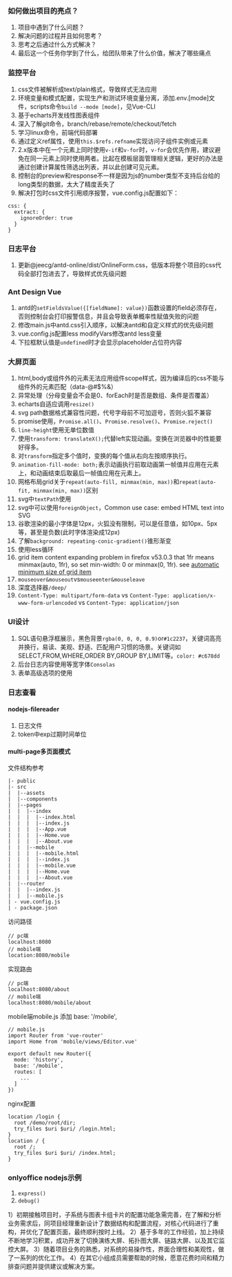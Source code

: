 ### 如何做出项目的亮点？
1. 项目中遇到了什么问题？
2. 解决问题的过程并且如何思考？
3. 思考之后通过什么方式解决？
4. 最后这一个任务你学到了什么，给团队带来了什么价值，解决了哪些痛点

### 监控平台
1. css文件被解析成text/plain格式，导致样式无法应用
2. 环境变量和模式配置，实现生产和测试环境变量分离，添加.env.[mode]文件，scripts命令`build --mode [mode]`，见Vue-CLI
3. 基于echarts开发线性图表组件
4. 深入了解git命令，branch/rebase/remote/checkout/fetch
5. 学习linux命令，前端代码部署
6. 通过定义ref属性，使用`this.$refs.refname`实现访问子组件实例或元素
7. 2.x版本中在一个元素上同时使用`v-if`和`v-for`时，`v-for`会优先作用，建议避免在同一元素上同时使用两者。比起在模板层面管理相关逻辑，更好的办法是通过创建计算属性筛选出列表，并以此创建可见元素。
8. 控制台的preview和response不一样是因为js的number类型不支持后台给的long类型的数据，太大了精度丢失了
9. 解决打包时css文件引用顺序报警，vue.config.js配置如下：
```
css: {
  extract: {
    ignoreOrder: true
  }
}
```

### 日志平台
1. 更新@jeecg/antd-online/dist/OnlineForm.css，低版本将整个项目的css代码全部打包进去了，导致样式优先级问题

### Ant Design Vue
1. antd的`setFieldsValue({[fieldName]: value})`函数设置的field必须存在，否则控制台会打印报警信息，并且会导致表单概率性赋值失败的问题
2. 修改main.js中antd.css引入顺序，以解决antd和自定义样式的优先级问题
3. vue.config.js配置less modifyVars修改antd less变量
4. 下拉框默认值是`undefined`时才会显示placeholder占位符内容

### 大屏页面
1. html,body或组件外的元素无法应用组件scope样式，因为编译后的css不能与组件外的元素匹配（data-@#$%&）
2. 异常处理（分母变量会不会是0、forEach时是否是数组、条件是否覆盖）
3. echarts自适应调用`resize()`
4. svg path数据格式兼容性问题，代号字母前不可加逗号，否则火狐不兼容
5. promise使用，`Promise.all()`、`Promise.resolve()`、`Promise.reject()`
6. `line-height`使用无单位数值
7. 使用`transform: translateX();`代替left实现动画。变换在浏览器中的性能要好得多。
8. 对`transform`指定多个值时，变换的每个值从右向左按顺序执行。
9. `animation-fill-mode: both;`表示动画执行前取动画第一帧值并应用在元素上，和动画结束后取最后一帧值应用在元素上。
10. 网格布局grid关于`repeat(auto-fill, minmax(min, max))`和`repeat(auto-fit, minmax(min, max))`区别
11. svg中`textPath`使用
12. svg中可以使用`foreignObject`，Common use case: embed HTML text into SVG
13. 谷歌渲染的最小字体是12px，火狐没有限制，可以是任意值，如10px、5px等，甚至是负数(此时字体渲染成12px)
14. 了解`background: repeating-conic-gradient()`锥形渐变
15. 使用less循环
16. grid item content expanding problem in firefox v53.0.3 that 1fr means minmax(auto, 1fr), so set min-width: 0 or minmax(0, 1fr). see [automatic minimum size of grid item](https://www.w3.org/TR/css3-grid-layout/#min-size-auto)
17. `mouseover&mouseout`vs`mouseenter&mouseleave`
18. 深度选择器`/deep/`
19. `Content-Type: multipart/form-data` vs `Content-Type: application/x-www-form-urlencoded` vs `Content-Type: application/json`

### UI设计
1. SQL语句悬浮框展示，黑色背景`rgba(0, 0, 0, 0.9)`or`#1c2237`，关键词高亮并换行，易读、美观、舒适、匹配用户习惯的场景。关键词如SELECT,FROM,WHERE,ORDER BY,GROUP BY,LIMIT等。`color: #c678dd`
2. 后台日志内容使用等宽字体`Consolas`
3. 表单高级选项的使用

### 日志查看
#### nodejs-filereader
1. 日志文件
2. token中exp过期时间单位
#### multi-page多页面模式
文件结构参考
```
|- public
|- src
|  |--assets
|  |--components
|  |--pages
|  |  |--index
|  |  |  |--index.html
|  |  |  |--index.js
|  |  |  |--App.vue
|  |  |  |--Home.vue
|  |  |  |--About.vue
|  |  |--mobile
|  |  |  |--mobile.html
|  |  |  |--index.js
|  |  |  |--mobile.vue
|  |  |  |--Home.vue
|  |  |  |--About.vue
|  |--router  
|  |  |--index.js
|  |  |--mobile.js
| - vue.config.js
| - package.json
```
访问路径
```
// pc端
localhost:8080
// mobile端
location:8080/mobile
```
实现路由
```
// pc端
localhost:8080/about 
// mobile端
localhost:8080/mobile/about
```
mobile端mobile.js 添加 base: '/mobile',
```
// mobile.js
import Router from 'vue-router'
import Home from 'mobile/views/Editor.vue'

export default new Router({
  mode: 'history',
  base: '/mobile',
  routes: [
    ...
  ]
})
```
nginx配置
```
location /login {
  root /demo/root/dir;
  try_files $uri $uri/ /login.html;
}
location / {
  root /;
  try_files $uri $uri/ /index.html;
}
```

### onlyoffice nodejs示例
1. `express()`
2. `debug()`



1）初期接触项目时，子系统与图表卡组卡片的配置功能急需完善，在了解和分析业务需求后，同项目经理重新设计了数据结构和配置流程，对核心代码进行了重构，并优化了配置页面，最终顺利按时上线。
2）基于多年的工作经验，加上持续不断地学习积累，成功开发了切换演练大屏、拓扑图大屏、链路大屏、以及其它监控大屏。
3）随着项目业务的熟悉，对系统的易操作性，界面合理性和美观性，做了一系列的优化工作。
4）在其它小组成员需要帮助的时候，愿意花费时间和精力排查问题并提供建议或解决方案。